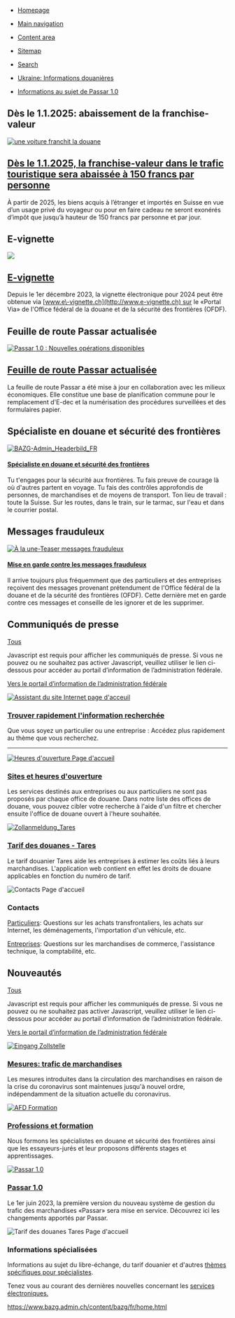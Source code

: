 <!--
                                Source URL: https://www.bazg.admin.ch/bazg/fr/home.html
                                Page ID: 47
                                -->

                                

* [Homepage](/bazg/fr/home.html)
* [Main navigation](#main-navigation)
* [Content area](#content)
* [Sitemap](#site-map)
* [Search](#search-field)






















* [Ukraine: Informations douanières](/bazg/fr/home/teaser-page-d-accueil/a-la-une-teaser/zollinformationen-zur-ukraine.html)
* [Informations au sujet de Passar 1\.0](/bazg/fr/home/services/services-entreprises/services-firmen_einfuhr-ausfuhr-durchfuhr/passar.html)

















Dès le 1\.1\.2025: abaissement de la franchise\-valeur
------------------------------------------------------





[![une voiture franchit la douane](/bazg/fr/home/_jcr_content/par/columncontrols/items/0/column/teaserfocus/items/d_s_le_1_1_2025_abai/teaserfocuspar/teaser/image.imagespooler.jpg/1730111358800/brennpunktteaser-wertfreigrenze.jpg)](/bazg/fr/home/teaser-page-d-accueil/a-la-une-teaser/senkung-wertfreigrenze.html)


[Dès le 1\.1\.2025, la franchise\-valeur dans le trafic touristique sera abaissée à 150 francs par personne](/bazg/fr/home/teaser-page-d-accueil/a-la-une-teaser/senkung-wertfreigrenze.html "Dès le 1.1.2025, la franchise-valeur dans le trafic touristique sera abaissée à 150 francs par personne")
-------------------------------------------------------------------------------------------------------------------------------------------------------------------------------------------------------------------------------------------------------------------------------------------------------


À partir de 2025, les biens acquis à l’étranger et importés en Suisse en vue d’un usage privé du voyageur ou pour en faire cadeau ne seront exonérés d’impôt que jusqu’à hauteur de 150 francs par personne et par jour.   









E\-vignette
-----------





[![](/bazg/fr/home/_jcr_content/par/columncontrols/items/0/column/teaserfocus/items/e_vignette/teaserfocuspar/teaser/image.imagespooler.jpg/1701683357394/brennpunkt-teaser_vignette.jpg)](/bazg/fr/home/services/services-pour-particuliers/strassenabgaben-private/vignette-autobahngebuehren.html)


[E\-vignette](/bazg/fr/home/services/services-pour-particuliers/strassenabgaben-private/vignette-autobahngebuehren.html "E-vignette")
-------------------------------------------------------------------------------------------------------------------------------------


Depuis le 1er décembre 2023, la vignette électronique pour 2024 peut être obtenue via [www.e\-vignette.ch](http://www.e-vignette.ch) sur le «Portal Via» de l'Office fédéral de la douane et de la sécurité des frontières (OFDF).







Feuille de route Passar actualisée
----------------------------------





[![Passar 1.0 : Nouvelles opérations disponibles](/bazg/fr/home/_jcr_content/par/columncontrols/items/0/column/teaserfocus/items/passar_1_0_ce_que_le/teaserfocuspar/teaser/image.imagespooler.jpg/1727095200923/Teaser-Passar-ohne-Text.jpg)](/bazg/fr/home/services/services-entreprises/services-firmen_einfuhr-ausfuhr-durchfuhr/passar/roadmap-passar-2.html)


[Feuille de route Passar actualisée](/bazg/fr/home/services/services-entreprises/services-firmen_einfuhr-ausfuhr-durchfuhr/passar/roadmap-passar-2.html "Feuille de route Passar actualisée")
---------------------------------------------------------------------------------------------------------------------------------------------------------------------------------------------


La feuille de route Passar a été mise à jour en collaboration avec les milieux économiques. Elle constitue une base de planification commune pour le remplacement d'E\-dec et la numérisation des procédures surveillées et des formulaires papier.







Spécialiste en douane et sécurité des frontières
------------------------------------------------





[![BAZG-Admin_Headerbild_FR](/bazg/fr/home/_jcr_content/par/columncontrols/items/0/column/teaserfocus/items/sp_cialiste_en_douan/teaserfocuspar/teaser/image.imagespooler.jpg/1667219170392/BAZG-Admin_Headerbild_FR.jpg)](/bazg/fr/home/l-ofdf/profession-et-formation/fachspezialist-zoll-grenzsicherheit.html)


#### [Spécialiste en douane et sécurité des frontières](/bazg/fr/home/l-ofdf/profession-et-formation/fachspezialist-zoll-grenzsicherheit.html "Spécialiste en douane et sécurité des frontières")


Tu t'engages pour la sécurité aux frontières. Tu fais preuve de courage là où d'autres partent en voyage. Tu fais des contrôles approfondis de personnes, de marchandises et de moyens de transport. Ton lieu de travail : toute la Suisse. Sur les routes, dans le train, sur le tarmac, sur l'eau et dans le courrier postal.  









Messages frauduleux
-------------------





[![À la une-Teaser messages frauduleux](/bazg/fr/home/_jcr_content/par/columncontrols/items/0/column/teaserfocus/items/messages_frauduleux/teaserfocuspar/teaser/image.imagespooler.jpg/1718886283767/phishing_kreditkarten_588x268px.jpg)](/bazg/fr/home/teaser-page-d-accueil/a-la-une-teaser/mise-en-garde-contre-les-messages-frauduleux.html)


#### [Mise en garde contre les messages frauduleux](/bazg/fr/home/teaser-page-d-accueil/a-la-une-teaser/mise-en-garde-contre-les-messages-frauduleux.html "Mise en garde contre les messages frauduleux")


Il arrive toujours plus fréquemment que des particuliers et des entreprises reçoivent des messages provenant prétendument de l'Office fédéral de la douane et de la sécurité des frontières (OFDF). Cette dernière met en garde contre ces messages et conseille de les ignorer et de les supprimer.  
















Communiqués de presse
---------------------


[Tous](/bazg/fr/home/actualites/informations-destinees-aux-medias/communiques-de-presse.html "Tous") 





Javascript est requis pour afficher les communiqués de presse. Si vous ne pouvez ou ne souhaitez pas activer Javascript, veuillez utiliser le lien ci\-dessous pour accéder au portail d’information de l’administration fédérale.






[Vers le portail d’information de l’administration fédérale](https://www.newsd.admin.ch/newsd/feeds/rss?lang=fr&org-nr=606&topic=&keyword=&offer-nr=&catalogueElement=&kind=M&start_date=2024-08-23&end_index=2)













[![Assistant du site Internet page d'acceuil](/bazg/fr/home/teaser-page-d-accueil/webseiten-assistent/_jcr_content/image.imagespooler.jpg/1639539251340/Webassistent-schmal.jpg)](/bazg/fr/home/teaser-page-d-accueil/webseiten-assistent.html)

### [Trouver rapidement l'information recherchée](/bazg/fr/home/teaser-page-d-accueil/webseiten-assistent.html "Trouver rapidement l'information recherchée")


Que vous soyez un particulier ou une entreprise : Accédez plus rapidement au thème que vous recherchez.  










---









[![Heures d'ouverture Page d'accueil](/bazg/fr/home/_jcr_content/par/columncontrols_1836520764/items/0/column/teaser_199825105/image.imagespooler.png/1722348445066/oeffnungszeiten_uhren_definitiv_photo_282X88.png)](https://dst.bazg.admin.ch/?lang=2)
### [Sites et heures d'ouverture](https://dst.bazg.admin.ch/?lang=2)


Les services destinés aux entreprises ou aux particuliers ne sont pas proposés par chaque office de douane. Dans notre liste des offices de douane, vous pouvez cibler votre recherche à l'aide d'un filtre et chercher ensuite l'office de douane ouvert à l'heure souhaitée.  












[![Zollanmeldung_Tares](/bazg/fr/home/_jcr_content/par/columncontrols_1836520764/items/1/column/teaser/image.imagespooler.jpg/1670583642925/Zollanmeldung_Tares.jpg)](/bazg/fr/home/services/services-entreprises/services-firmen_einfuhr-ausfuhr-durchfuhr/zolltarif-tares.html)
### [Tarif des douanes \- Tares](/bazg/fr/home/services/services-entreprises/services-firmen_einfuhr-ausfuhr-durchfuhr/zolltarif-tares.html "Tarif des douanes - Tares")


Le tarif douanier Tares aide les entreprises à estimer les coûts liés à leurs marchandises. L'application web contient en effet les droits de douane applicables en fonction du numéro de tarif.  












![Contacts Page d'accueil](/bazg/fr/home/_jcr_content/par/columncontrols_1836520764/items/2/column/teaser/image.imagespooler.jpg/1670583598198/Kontakte.jpg)
### Contacts


[Particuliers](/bazg/fr/home/services/contact-heures-d-ouverture/permanences-telephoniques/contact-particuliers.html): Questions sur les achats transfrontaliers, les achats sur Internet, les déménagements, l'importation d'un véhicule, etc.   




[Entreprises](/bazg/fr/home/services/contact-heures-d-ouverture/permanences-telephoniques/contact-entreprises.html): Questions sur les marchandises de commerce, l'assistance technique, la comptabilité, etc.  












Nouveautés
----------


[Tous](/bazg/fr/home/actualites/nouveautes-generales.html "Tous") 





Javascript est requis pour afficher les communiqués de presse. Si vous ne pouvez ou ne souhaitez pas activer Javascript, veuillez utiliser le lien ci\-dessous pour accéder au portail d’information de l’administration fédérale.






[Vers le portail d’information de l’administration fédérale](https://www.newsd.admin.ch/newsd/feeds/rss?lang=fr&org-nr=606&topic=&keyword=&offer-nr=132,335&catalogueElement=&kind=S&start_date=2024-08-23&end_index=2)















[![Eingang Zollstelle ](/bazg/fr/home/_jcr_content/par/columncontrols_77853478/items/0/column/teaser_41318569/image.imagespooler.jpg/1639539299212/eingang_zollstelle_teaser_aem.jpg)](/bazg/fr/home/teaser-page-d-accueil/a-la-une-teaser/coronavirus/massnahmen-im-warenverkehr.html)
### [Mesures: trafic de marchandises](/bazg/fr/home/teaser-page-d-accueil/a-la-une-teaser/coronavirus/massnahmen-im-warenverkehr.html "Mesures: trafic de marchandises")


Les mesures introduites dans la circulation des marchandises en raison de la crise du coronavirus sont maintenues jusqu'à nouvel ordre, indépendamment de la situation actuelle du coronavirus.










[![AFD Formation](/bazg/fr/home/_jcr_content/par/columncontrols_77853478/items/1/column/teaser/image.imagespooler.jpg/1639539270145/EZV_Ausbildung_PAT_6228.jpg)](/bazg/fr/home/l-ofdf/profession-et-formation.html)
### [Professions et formation](/bazg/fr/home/l-ofdf/profession-et-formation.html "Professions et formation")


Nous formons les spécialistes en douane et sécurité des frontières ainsi que les essayeurs\-jurés et leur proposons différents stages et apprentissages. 










[![Passar 1.0](/bazg/fr/home/_jcr_content/par/columncontrols_77853478/items/2/column/teaser/image.imagespooler.jpg/1679039860804/Teaser-Passar.jpg)](/bazg/fr/home/services/services-entreprises/services-firmen_einfuhr-ausfuhr-durchfuhr/passar.html)
### [Passar 1\.0](/bazg/fr/home/services/services-entreprises/services-firmen_einfuhr-ausfuhr-durchfuhr/passar.html "Passar 1.0")


Le 1er juin 2023, la première version du nouveau système de gestion du trafic des marchandises «Passar» sera mise en service. Découvrez ici les changements apportés par Passar.










![Tarif des douanes Tares Page d'accueil](/bazg/fr/home/_jcr_content/par/columncontrols_77853478/items/3/column/teaser_1798587293/image.imagespooler.png/1684501051893/zolltarif_tares_definitiv_photo_282X88.png)
### Informations spécialisées


Informations au sujet du libre\-échange, du tarif douanier et d'autres [thèmes spécifiques pour spécialistes](/bazg/fr/home/informationen-firmen/informations-specialisees.html).


Tenez vous au courant des dernières nouvelles concernant les [services électroniques.](/bazg/fr/home/services/news-services.html)












https://www.bazg.admin.ch/content/bazg/fr/home.html











